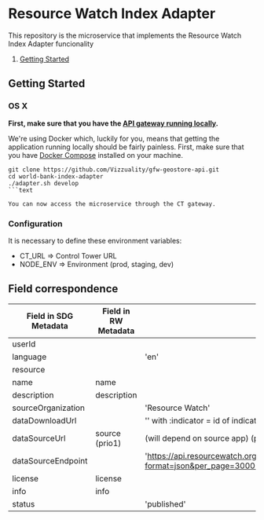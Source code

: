 # Resource Watch Index Adapter


This repository is the microservice that implements the Resource Watch Index Adapter
funcionality

1. [Getting Started](#getting-started)

## Getting Started

### OS X

**First, make sure that you have the [API gateway running
locally](https://github.com/control-tower/control-tower).**

We're using Docker which, luckily for you, means that getting the
application running locally should be fairly painless. First, make sure
that you have [Docker Compose](https://docs.docker.com/compose/install/)
installed on your machine.

```
git clone https://github.com/Vizzuality/gfw-geostore-api.git
cd world-bank-index-adapter
./adapter.sh develop
```text

You can now access the microservice through the CT gateway.

```

### Configuration

It is necessary to define these environment variables:

* CT_URL => Control Tower URL
* NODE_ENV => Environment (prod, staging, dev)

## Field correspondence


| Field in SDG Metadata     | Field in RW Metadata  | Value         |
|---------------------------|-----------------------|---------------|
| userId                    |                       |               |
| language                  |                       | 'en'          |
| resource                  |                       |               |
| name                      | name                  |               |
| description               | description           |               |
| sourceOrganization        |                       | 'Resource Watch' |
| dataDownloadUrl           |                       | '' with :indicator = id of indicator |
| dataSourceUrl             | source (prio1)        | (will depend on source app) (prio 2) |
| dataSourceEndpoint        |                       | 'https://api.resourcewatch.org/v2/countries/all/indicators/:indicator?format=json&per_page=30000' with :indicator = id of indicator|
| license                   | license               |               |
| info                      | info                  |               |
| status                    |                       | 'published'   |
